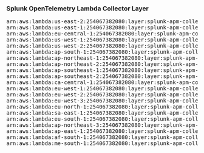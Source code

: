 <h3>Splunk OpenTelemetry Lambda Collector Layer</h3>

<pre>
arn:aws:lambda:us-east-2:254067382080:layer:splunk-apm-collector:186
arn:aws:lambda:us-east-1:254067382080:layer:splunk-apm-collector:15
arn:aws:lambda:eu-central-1:254067382080:layer:splunk-apm-collector:15
arn:aws:lambda:us-west-1:254067382080:layer:splunk-apm-collector:15
arn:aws:lambda:us-west-2:254067382080:layer:splunk-apm-collector:15
arn:aws:lambda:ap-south-1:254067382080:layer:splunk-apm-collector:15
arn:aws:lambda:ap-northeast-1:254067382080:layer:splunk-apm-collector:15
arn:aws:lambda:ap-northeast-2:254067382080:layer:splunk-apm-collector:15
arn:aws:lambda:ap-southeast-1:254067382080:layer:splunk-apm-collector:15
arn:aws:lambda:ap-southeast-2:254067382080:layer:splunk-apm-collector:15
arn:aws:lambda:ca-central-1:254067382080:layer:splunk-apm-collector:15
arn:aws:lambda:eu-west-1:254067382080:layer:splunk-apm-collector:15
arn:aws:lambda:eu-west-2:254067382080:layer:splunk-apm-collector:15
arn:aws:lambda:eu-west-3:254067382080:layer:splunk-apm-collector:15
arn:aws:lambda:eu-north-1:254067382080:layer:splunk-apm-collector:15
arn:aws:lambda:sa-east-1:254067382080:layer:splunk-apm-collector:15
arn:aws:lambda:eu-south-1:254067382080:layer:splunk-apm-collector:15
arn:aws:lambda:ap-northeast-3:254067382080:layer:splunk-apm-collector:15
arn:aws:lambda:ap-east-1:254067382080:layer:splunk-apm-collector:15
arn:aws:lambda:af-south-1:254067382080:layer:splunk-apm-collector:15
arn:aws:lambda:me-south-1:254067382080:layer:splunk-apm-collector:15
</pre>
